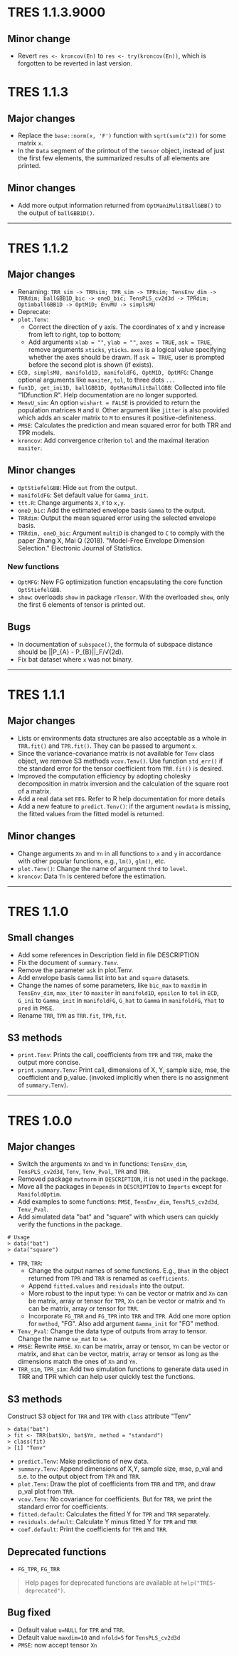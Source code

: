 # TRES 1.1.3.9000

## Minor change
- Revert `res <- kroncov(En)` to `res <- try(kroncov(En))`, which is forgotten to be reverted in last version.


# TRES 1.1.3

## Major changes
- Replace the `base::norm(x, 'F')` function with `sqrt(sum(x^2))` for some matrix `x`.
- In the `Data` segment of the printout of the `tensor` object, instead of just the first few elements, the summarized results of all elements are printed.

## Minor changes
- Add more output information returned from `OptManiMulitBallGBB()` to the output of `ballGBB1D()`.

---

# TRES 1.1.2

## Major changes

- Renaming: `TRR_sim -> TRRsim; TPR_sim -> TPRsim; TensEnv_dim -> TRRdim; ballGBB1D_bic -> oneD_bic; TensPLS_cv2d3d -> TPRdim; OptimballGBB1D -> OptM1D; EnvMU -> simplsMU`
- Deprecate:
- `plot.Tenv`:
    - Correct the direction of y axis. The coordinates of x and y increase from left to right, top to bottom; 
    - Add arguments `xlab = ""`, `ylab = ""`, `axes = TRUE`, `ask = TRUE`, remove arguments `xticks`, `yticks`. `axes` is a logical value specifying whether the axes should be drawn. If `ask = TRUE`, user is prompted before the second plot is shown (if exists).
- `ECD, simplsMU, manifold1D, manifoldFG, OptM1D, OptMFG`: Change optional arguments like `maxiter`, `tol`, to three dots `...`
- `fun1D, get_ini1D, ballGBB1D, OptManiMulitBallGBB`: Collected into file "1Dfunction.R". Help documentation are no longer supported.
- `MenvU_sim`: An option `wishart = FALSE` is provided to return the population matrices `M` and `U`. Other argument like `jitter` is also provided which adds an scaler matrix to `M` to ensures it positive-definiteness.
- `PMSE`: Calculates the prediction and mean squared error for both TRR and TPR models.
- `kroncov`: Add convergence criterion `tol` and the maximal iteration `maxiter`.


## Minor changes
- `OptStiefelGBB`: Hide `out` from the output.
- `manifoldFG`: Set default value for `Gamma_init`.
- `ttt.R`: Change arguments `X,Y` to `x,y`.
- `oneD_bic`: Add the estimated envelope basis `Gamma` to the output.
- `TRRdim`: Output the mean squared error using the selected envelope basis.
- `TRRdim, oneD_bic`: Argument `multiD` is changed to `C` to comply with the paper Zhang X, Mai Q (2018). "Model-Free Envelope Dimension Selection." Electronic Journal of Statistics.

### New functions
- `OptMFG`: New FG optimization function encapsulating the core function `OptStiefelGBB`.
- `show`: overloads `show` in package `rTensor`. With the overloaded `show`, only  the first 6 elements of tensor is printed out.

## Bugs
- In documentation of `subspace()`, the formula of subspace distance should be ||P_{A} - P_{B}||_F/√{2d}.
- Fix bat dataset where `x` was not binary.

---

# TRES 1.1.1

## Major changes
- Lists or environments data structures are also acceptable as a whole in `TRR.fit()` and `TPR.fit()`. They can be passed to argument `x`.
- Since the variance-covariance matrix is not available for `Tenv` class object, we remove S3 methods `vcov.Tenv()`. Use function `std_err()` if the standard error for the tensor coefficient from `TRR.fit()` is desired.
- Improved the computation efficiency by adopting cholesky decomposition in matrix inversion and the calculation of the square root of a matrix. 
- Add a real data set `EEG`. Refer to R help documentation for more details
- Add a new feature to `predict.Tenv()`: if the argument `newdata` is missing, the fitted values from the fitted model is returned.

## Minor changes
- Change arguments `Xn` and  `Yn` in all functions to `x` and `y` in accordance with other popular functions, e.g., `lm()`, `glm()`, etc.
- `plot.Tenv()`: Change the name of argument `thrd` to `level`.
- `kroncov`: Data `Tn` is centered before the estimation. 

---

# TRES 1.1.0

## Small changes
- Add some references in Description field in file DESCRIPTION
- Fix the document of `summary.Tenv`.
- Remove the parameter `ask` in plot.Tenv. 
- Add envelope basis `Gamma` list into `bat` and `square` datasets.
- Change the names of some parameters, like `bic_max` to `maxdim` in `TensEnv_dim`, `max_iter` to `maxiter` in `manifold1D`, `epsilon` to `tol` in `ECD`, `G_ini` to `Gamma_init` in `manifoldFG`, `G_hat` to `Gamma` in `manifoldFG`, `Yhat` to `pred` in `PMSE`.
- Rename `TRR`, `TPR` as `TRR.fit`, `TPR,fit`.

## S3 methods
- `print.Tenv`: Prints the call, coefficients from `TPR` and `TRR`, make the output more concise.
- `print.summary.Tenv`: Print call, dimensions of X, Y, sample size, mse, the coefficient and p_value. (invoked implicitly when there is no assignment of `summary.Tenv`).

---

# TRES 1.0.0

## Major changes
- Switch the arguments `Xn` and `Yn` in functions: `TensEnv_dim`, `TensPLS_cv2d3d`, `Tenv`, `Tenv_Pval`, `TPR` and `TRR`.
- Removed package `mvtnorm` in `DESCRIPTION`, it is not used in the package.
- Move all the packages in `Depends` in `DESCRIPTION` to `Imports` except for `ManifoldOptim`.
- Add examples to some functions: `PMSE`, `TensEnv_dim`, `TensPLS_cv2d3d`, `Tenv_Pval`.
- Add simulated data "bat" and "square" with which users can quickly verify the functions in the package.
```
# Usage
> data("bat")
> data("square")
```
- `TPR`, `TRR`: 
  - Change the output names of some functions. E.g., `Bhat` in the object returned from `TPR` and `TRR` is renamed as `coefficients`.
  - Append `fitted.values` and `residuals` into the output.
  - More robust to the input type: `Yn` can be vector or matrix and `Xn` can be matrix, array or tensor for `TPR`, `Xn` can be vector or
  matrix and `Yn` can be matrix, array or tensor for `TRR`.
  - Incorporate `FG_TRR` and `FG_TPR` into `TRR` and `TPR`. Add one more option for `method`, "FG". Also add argument `Gamma_init` for "FG" method. 
- `Tenv_Pval`: Change the data type of outputs from array to tensor. Change the name `se_mat` to `se`.
- `PMSE`: Rewrite `PMSE`. `Xn` can be matrix, array or tensor, `Yn` can be vector or matrix, and `Bhat` can be vector, matrix, array or tensor
as long as the dimensions match the ones of `Xn` and `Yn`.
- `TRR_sim`, `TPR_sim`: Add two simulation functions to generate data used in TRR and TPR which can help user quickly test the functions.

## S3 methods
Construct S3 object for `TRR` and `TPR` with `class` attribute "Tenv"
```
> data("bat")
> fit <- TRR(bat$Xn, bat$Yn, method = "standard")
> class(fit)
> [1] "Tenv"
```
- `predict.Tenv`: Make predictions of new data.
- `summary.Tenv`: Append dimensions of X,Y, sample size, mse, p_val and s.e. to the output object from `TPR` and `TRR`.
- `plot.Tenv`: Draw the plot of coefficients from `TRR` and `TPR`, and draw p_val plot from `TRR`. 
- `vcov.Tenv`: No covariance for coefficients. But for `TRR`, we print the standard error for coefficients.
- `fitted.default`: Calculates the fitted Y for `TPR` and `TRR` separately.
- `residuals.default`: Calculate Y minus fitted Y for `TPR` and `TRR`
- `coef.default`: Print the coefficients for `TPR` and `TRR`.

## Deprecated functions
- `FG_TPR`, `FG_TRR`
>  Help pages for deprecated functions are available at `help("TRES-deprecated")`.

## Bug fixed
- Default value `u=NULL` for `TPR` and `TRR`.
- Default value `maxdim=10` and `nfold=5` for `TensPLS_cv2d3d`
- `PMSE`: now accept tensor `Xn`
